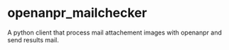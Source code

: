 # openanpr_mailchecker
A python client that process mail attachement images with openanpr and send results mail.
